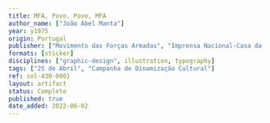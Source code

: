 ```yaml
---
title: MFA, Povo. Povo, MFA
author_name: ["João Abel Manta"]
year: y1975
origin: Portugal
publisher: ["Movimento das Forças Armadas", "Imprensa Nacional-Casa da Moeda"]
formats: [sticker]
disciplines: ["graphic-design", illustration, typography]
tags: ["25 de Abril", "Campanha de Dinamização Cultural"]
ref: sol-430-0001
layout: artifact
status: Complete
published: true
date_added: 2022-06-02
---
```

